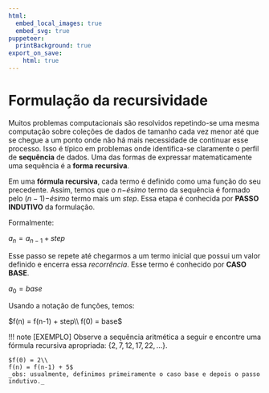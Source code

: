 ```yaml
---
html:
  embed_local_images: true
  embed_svg: true
puppeteer: 
  printBackground: true
export_on_save:
    html: true
---
```

<!-- 26 -->

# Formulação da recursividade
Muitos problemas computacionais são resolvidos repetindo-se uma mesma computação sobre coleções de dados de tamanho cada vez menor até que se chegue a um ponto onde não há mais necessidade de continuar esse processo. Isso é típico em problemas onde identifica-se claramente o perfil de **sequência** de dados. Uma das formas de expressar matematicamente uma sequência é a **forma recursiva**. 

Em uma **fórmula recursiva**, cada termo é definido como uma função do seu precedente. Assim, temos que o $n-$*ésimo* termo da sequência é formado pelo $(n-1)-$*ésimo* termo mais um _step_. Essa etapa é conhecida por **PASSO INDUTIVO** da formulação. 

Formalmente: 

$a_n = a_{n-1} + step$

Esse passo se repete até chegarmos a um termo inicial que possui um valor definido e encerra essa _recorrência_. Esse termo é conhecido por **CASO BASE**.

$a_0 = base$

Usando a notação de funções, temos:

$f(n) = f(n-1) + step\\
f(0) = base$

!!! note [EXEMPLO] Observe a sequência aritmética a seguir e encontre uma fórmula recursiva apropriada: $\{2,7,12,17,22,...\}$.

    $f(0) = 2\\
    f(n) = f(n-1) + 5$
    _obs: usualmente, definimos primeiramente o caso base e depois o passo indutivo._